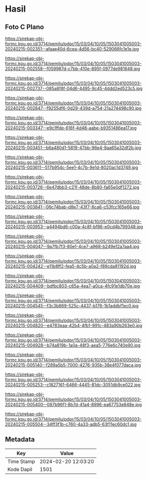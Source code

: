 # Hasil

## Foto C Plano

https://sirekap-obj-formc.kpu.go.id/3714/pemilu/pdpr/15/03/04/10/05/1503041005003-20240215-002351--afaae40d-6cea-4d56-bc40-529066fc1e1e.jpg

https://sirekap-obj-formc.kpu.go.id/3714/pemilu/pdpr/15/03/04/10/05/1503041005003-20240215-002558--f059987d-c7bb-410e-895f-0977de981648.jpg

https://sirekap-obj-formc.kpu.go.id/3714/pemilu/pdpr/15/03/04/10/05/1503041005003-20240215-002737--085a8f8f-04d6-4495-9c45-4ddd2ed523c5.jpg

https://sirekap-obj-formc.kpu.go.id/3714/pemilu/pdpr/15/03/04/10/05/1503041005003-20240215-002847--f9255df6-0d29-439d-a754-21a274498c90.jpg

https://sirekap-obj-formc.kpu.go.id/3714/pemilu/pdpr/15/03/04/10/05/1503041005003-20240215-003347--e9c1ffde-616f-4d48-aabe-b9351486ea17.jpg

https://sirekap-obj-formc.kpu.go.id/3714/pemilu/pdpr/15/03/04/10/05/1503041005003-20240215-003451--b6a480d1-5819-47bb-96e4-8aa65a32df2b.jpg

https://sirekap-obj-formc.kpu.go.id/3714/pemilu/pdpr/15/03/04/10/05/1503041005003-20240215-003611--517b954c-5ee1-4c7b-9e1d-8020ac1d3749.jpg

https://sirekap-obj-formc.kpu.go.id/3714/pemilu/pdpr/15/03/04/10/05/1503041005003-20240215-003726--6e47dbb3-c21f-48de-8b80-fa65e0df1272.jpg

https://sirekap-obj-formc.kpu.go.id/3714/pemilu/pdpr/15/03/04/10/05/1503041005003-20240215-003841--06c74bab-d8e7-43f7-8ca6-c53fcc165e66.jpg

https://sirekap-obj-formc.kpu.go.id/3714/pemilu/pdpr/15/03/04/10/05/1503041005003-20240215-003953--a4494bd6-c00a-4c8f-bf86-e0cd4b799348.jpg

https://sirekap-obj-formc.kpu.go.id/3714/pemilu/pdpr/15/03/04/10/05/1503041005003-20240215-004047--9a7fb7f3-80e1-4ce7-a968-b249e12a7aa4.jpg

https://sirekap-obj-formc.kpu.go.id/3714/pemilu/pdpr/15/03/04/10/05/1503041005003-20240215-004242--e11b8ff2-fea5-4c5b-a0a2-f89cda81192d.jpg

https://sirekap-obj-formc.kpu.go.id/3714/pemilu/pdpr/15/03/04/10/05/1503041005003-20240215-004409--bdfbc803-c65a-4ea7-a0ca-4fc91e1db70e.jpg

https://sirekap-obj-formc.kpu.go.id/3714/pemilu/pdpr/15/03/04/10/05/1503041005003-20240215-004545--f3c3b869-525c-4437-b176-1b1addbf1ec0.jpg

https://sirekap-obj-formc.kpu.go.id/3714/pemilu/pdpr/15/03/04/10/05/1503041005003-20240215-004820--e4783eaa-42b4-4fb1-991c-483a90b263e0.jpg

https://sirekap-obj-formc.kpu.go.id/3714/pemilu/pdpr/15/03/04/10/05/1503041005003-20240215-004928--b74a819b-1a0a-48f3-aea5-776e6c740e90.jpg

https://sirekap-obj-formc.kpu.go.id/3714/pemilu/pdpr/15/03/04/10/05/1503041005003-20240215-005140--f289a5b5-7000-4276-935b-38e4f077daca.jpg

https://sirekap-obj-formc.kpu.go.id/3714/pemilu/pdpr/15/03/04/10/05/1503041005003-20240215-005253--c1827161-6466-4445-81dc-3051db9ce022.jpg

https://sirekap-obj-formc.kpu.go.id/3714/pemilu/pdpr/15/03/04/10/05/1503041005003-20240215-005400--087b96f1-8b7d-41a4-8996-ea67753e848e.jpg

https://sirekap-obj-formc.kpu.go.id/3714/pemilu/pdpr/15/03/04/10/05/1503041005003-20240215-005504--34ff3f1b-c760-4a33-adb5-63f11ec60dc1.jpg


## Metadata

| Key        | Value               |
| ---------- | ------------------- |
| Time Stamp | 2024-02-20 12:03:20 |
| Kode Dapil | 1501                |



